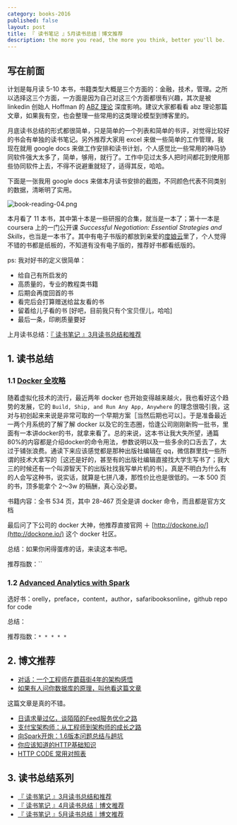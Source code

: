 ```yaml
---
category: books-2016
published: false
layout: post
title: 『 读书笔记 』5月读书总结｜博文推荐
description: the more you read, the more you think, better you'll be.
---
```


## 写在前面

计划是每月读 5-10 本书，书籍类型大概是三个方面的：金融，技术，管理。之所以选择这三个方面，一方面是因为自己对这三个方面都很有兴趣，其次是被 linkedin 创始人 Hoffman 的 [ABZ 理论](http://techcrunch.com/2012/02/14/in-startups-and-life-you-need-plan-a-b-and-z/) 深度影响。建议大家都看看 abz 理论那篇文章，如果我有空，也会整理一些常用的这类理论模型到博客里的。

月底读书总结的形式都很简单，只是简单的一个列表和简单的书评，对觉得比较好的书会有单独的读书笔记。另外推荐大家用 excel 来做一些简单的工作管理，我现在就用 google docs 来做工作安排和读书计划，个人感觉比一些常用的神马协同软件强大太多了，简单，够用，就行了。工作中见过太多人把时间都花到使用那些协同软件上去，不得不说避重就轻了，适得其反，哈哈。

下面是一张我用 google docs 来做本月读书安排的截图，不同颜色代表不同类别的数据，清晰明了实用。

![book-reading-04.png](../images/book-reading-04.png)

本月看了 11 本书，其中第十本是一些研报的合集，就当是一本了；第十一本是 coursera 上的一门公开课 *Successful Negotiation: Essential Strategies and Skills*，也当是一本书了。其中有电子书版的都放到亲爱的[度娘云](http://pan.baidu.com/s/1boRIG5T)里了，个人觉得不错的书都是纸板的，不知道有没有电子版的，推荐好书都看纸版的。

ps: 我对好书的定义很简单：

- 给自己有所启发的
- 高质量的，专业的教程类书籍
- 后期会再度回首的书
- 看完后会打算赠送给盆友看的书
- 留着给儿子看的书 [好吧，目前我只有个宝贝侄儿，哈哈]
- 最后一条，印刷质量要好

上月读书总结：[『 读书笔记 』3月读书总结和推荐](../books-recommend-and-summarize-on-mar-2016)


## 1. 读书总结

### 1.1 [Docker 全攻略](https://www.amazon.cn/Docker%E5%85%A8%E6%94%BB%E7%95%A5-%E5%BC%A0%E6%B6%9B/dp/B01DURNAG0/ref=sr_1_1?ie=UTF8&qid=1462330582&sr=8-1&keywords=Docker+%E5%85%A8%E6%94%BB%E7%95%A5)

随着虚拟化技术的流行，最近两年 docker 也开始变得越来越火，我也看好这个趋势的发展，它的 `Build, Ship, and Run Any App, Anywhere` 的理念很吸引我，这对与初创起来来说是非常可取的一个早期方案［当然后期也可以］。于是准备最近一两个月系统的了解了解 docker 以及它的生态圈，恰逢公司刚刚新购一批书，里面有一本讲docker的书，就拿来看了。总的来说，这本书让我大失所望，通篇80%的内容都是介绍docker的命令用法，参数说明以及一些多余的口舌去了，太过于铺张浪费。通读下来应该感觉都是那种出版社编辑在 qq，微信群里找一些所谓的技术大拿写的［这还是好的，甚至有的出版社编辑直接找大学生写书了；我大三的时候还有一个叫源智天下的出版社找我写单片机的书］。真是不明白为什么有的人会写这种书，说实话，就算是七拼八凑，那性价比也是很低的。一本 500 页的书，顶多能拿个 2～3w 的稿酬，真心没必要。

书籍内容：全书 534 页，其中 28-467 页全是讲 docker 命令，而且都是官方文档

最后问了下公司的 docker 大神，他推荐直接官网 ＋ [http://dockone.io/](http://dockone.io/) 这个 docker 社区。

总结：如果你闲得蛋疼的话，来读这本书吧。

推荐指数：``

### 1.2 [Advanced Analytics with Spark](https://www.amazon.cn/Spark%E9%AB%98%E7%BA%A7%E6%95%B0%E6%8D%AE%E5%88%86%E6%9E%90-%E9%87%8C%E6%89%8E/dp/B015VTKN5Q/ref=sr_1_1?ie=UTF8&qid=1462618411&sr=8-1&keywords=advanced+spark)

选好书：orelly，preface，content，author，safaribooksonline，github repo for code


总结：

推荐指数：`* * * * *`


## 2. 博文推荐 

- [对话：一个工程师在蘑菇街4年的架构感悟](http://mp.weixin.qq.com/s?__biz=MzAwMDU1MTE1OQ==&mid=2653547068&idx=1&sn=910e345a35383e9d440d8a41695ccb10&scene=1&srcid=0504Wzmtyh8LNqrTo2XrP1my&from=groupmessage&isappinstalled=0#wechat_redirect)
- [如果有人问你数据库的原理，叫他看这篇文章](http://blog.jobbole.com/100349/)

>>
这篇文章是真的不错。

- [日请求量过亿，谈陌陌的Feed服务优化之路](http://mp.weixin.qq.com/s?__biz=MzA5Nzc4OTA1Mw==&mid=2659597071&idx=1&sn=cd8df9f8c52dfbfb54e65adbe19fae27&scene=0#wechat_redirect)
- [支付宝架构师：从工程师到架构师的成长之路](http://www.scalerstalk.com/838-architect)
- [向Spark开炮：1.6版本问题总结与趟坑](http://geek.csdn.net/news/detail/70162)
- [你应该知道的HTTP基础知识](http://www.jianshu.com/p/e544b7a76dac)
- [HTTP CODE 常用对照表](http://tool.oschina.net/commons?type=5)

## 3. 读书总结系列

- [『 读书笔记 』3月读书总结和推荐](../books-recommend-and-summarize-on-mar-2016)
- [『 读书笔记 』4月读书总结｜博文推荐](../books-recommend-and-summarize-on-apr-2016)
- [『 读书笔记 』5月读书总结｜博文推荐](../books-recommend-and-summarize-on-May-2016)